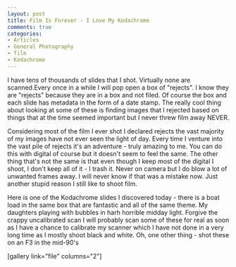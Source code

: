 ```yaml
---
layout: post
title: Film Is Forever - I Love My Kodachrome
comments: true
categories:
- Articles
- General Photography
- film
- Kodachrome
---
```

I have tens of thousands of slides that I shot. Virtually none are scanned.Every once in a while I will pop open a box of "rejects". I know they are "rejects" because they are in a box and not filed. Of course the box and each slide has metadata in the form of a date stamp. The really cool thing about looking at some of these is finding images that I rejected based on things that at the time seemed important but I never threw film away NEVER.

Considering most of the film I ever shot I declared rejects the vast majority of my images have not ever seen the light of day. Every time I venture into the vast pile of rejects it's an adventure - truly amazing to me. You can do this with digital of course but it doesn't seem to feel the same. The other thing that's not the same is that even though I keep most of the digital I shoot, I don't keep all of it - I trash it. Never on camera but I do blow a lot of unwanted frames away. I will never know if that was a mistake now. Just another stupid reason I still like to shoot film.

Here is one of the Kodachrome slides I discovered today - there is a boat load in the same box that are fantastic and all of the same theme. My daughters playing with bubbles in harh horrible midday light. Forgive the crappy uncalibrated scan I will probably scan some of these for real as soon as I have a chance to calibrate my scanner which I have not done in a very long time as I mostly shoot black and white. Oh, one other thing - shot these on an F3 in the mid-90's

[gallery link="file" columns="2"] 